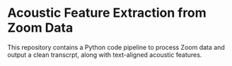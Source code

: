 # Acoustic Feature Extraction from Zoom Data

This repository contains a Python code pipeline to process Zoom data and output a clean transcrpt, along with  text-aligned acoustic features.
